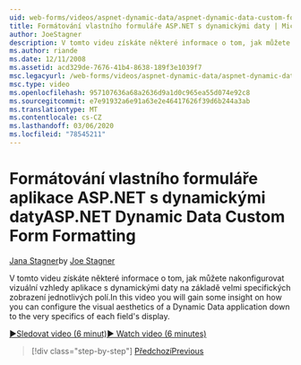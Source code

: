 ```yaml
---
uid: web-forms/videos/aspnet-dynamic-data/aspnet-dynamic-data-custom-form-formatting
title: Formátování vlastního formuláře ASP.NET s dynamickými daty | Microsoft Docs
author: JoeStagner
description: V tomto videu získáte některé informace o tom, jak můžete nakonfigurovat vizuální vzhledy aplikace s dynamickými daty na základě velmi specifických prvků...
ms.author: riande
ms.date: 12/11/2008
ms.assetid: acd329de-7676-41b4-8638-189f3e1039f7
msc.legacyurl: /web-forms/videos/aspnet-dynamic-data/aspnet-dynamic-data-custom-form-formatting
msc.type: video
ms.openlocfilehash: 957107636a68a2636d9a1d0c965ea55d074e92c8
ms.sourcegitcommit: e7e91932a6e91a63e2e46417626f39d6b244a3ab
ms.translationtype: MT
ms.contentlocale: cs-CZ
ms.lasthandoff: 03/06/2020
ms.locfileid: "78545211"
---
```

# <a name="aspnet-dynamic-data-custom-form-formatting"></a><span data-ttu-id="a613f-103">Formátování vlastního formuláře aplikace ASP.NET s dynamickými daty</span><span class="sxs-lookup"><span data-stu-id="a613f-103">ASP.NET Dynamic Data Custom Form Formatting</span></span>

<span data-ttu-id="a613f-104">[Jana Stagner](https://github.com/JoeStagner)</span><span class="sxs-lookup"><span data-stu-id="a613f-104">by [Joe Stagner](https://github.com/JoeStagner)</span></span>

<span data-ttu-id="a613f-105">V tomto videu získáte některé informace o tom, jak můžete nakonfigurovat vizuální vzhledy aplikace s dynamickými daty na základě velmi specifických zobrazení jednotlivých polí.</span><span class="sxs-lookup"><span data-stu-id="a613f-105">In this video you will gain some insight on how you can configure the visual aesthetics of a Dynamic Data application down to the very specifics of each field's display.</span></span>

[<span data-ttu-id="a613f-106">&#9654;Sledovat video (6 minut)</span><span class="sxs-lookup"><span data-stu-id="a613f-106">&#9654; Watch video (6 minutes)</span></span>](https://channel9.msdn.com/Blogs/ASP-NET-Site-Videos/aspnet-dynamic-data-custom-form-formatting)

> [!div class="step-by-step"]
> [<span data-ttu-id="a613f-107">Předchozí</span><span class="sxs-lookup"><span data-stu-id="a613f-107">Previous</span></span>](how-to-create-table-specific-custom-forms-in-an-aspnet-dynamic-data-application.md)
